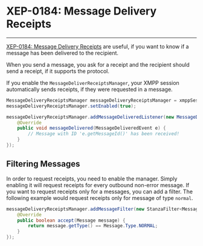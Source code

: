 # XEP-0184: Message Delivery Receipts
---

[XEP-0184: Message Delivery Receipts][Receipts] are useful, if you want to know if a message has been delivered to the recipient.

When you send a message, you ask for a receipt and the recipient should send a receipt, if it supports the protocol.

If you enable the `MessageDeliverReceiptsManager`, your XMPP session automatically sends receipts, if they were requested in a message.


```java
MessageDeliveryReceiptsManager messageDeliveryReceiptsManager = xmppSession.getExtensionManager(MessageDeliveryReceiptsManager.class);
messageDeliveryReceiptsManager.setEnabled(true);

messageDeliveryReceiptsManager.addMessageDeliveredListener(new MessageDeliveredListener() {
    @Override
    public void messageDelivered(MessageDeliveredEvent e) {
        // Message with ID 'e.getMessageId()' has been received!
    }
});
```

## Filtering Messages

In order to request receipts, you need to enable the manager. Simply enabling it will request receipts for every outbound non-error message.
If you want to request receipts only for a messages, you can add a filter. The following example would request receipts only for message of type `normal`.

```java
messageDeliveryReceiptsManager.addMessageFilter(new StanzaFilter<Message>() {
    @Override
    public boolean accept(Message message) {
        return message.getType() == Message.Type.NORMAL;
    }
});
```


[Receipts]: http://xmpp.org/extensions/xep-0184.html "XEP-0184: Message Delivery Receipts"